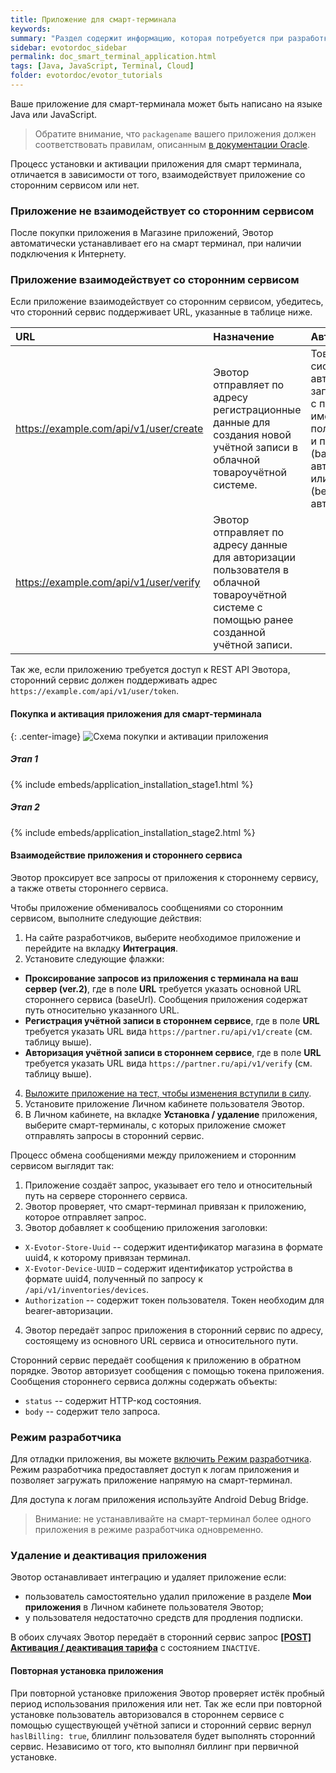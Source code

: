```yaml
---
title: Приложение для смарт-терминала
keywords:
summary: "Раздел содержит информацию, которая потребуется при разработке приложения для терминала."
sidebar: evotordoc_sidebar
permalink: doc_smart_terminal_application.html
tags: [Java, JavaScript, Terminal, Cloud]
folder: evotordoc/evotor_tutorials
---
```


Ваше приложение для смарт-терминала может быть написано на языке Java или JavaScript.

> Обратите внимание, что `packagename` вашего приложения должен соответствовать правилам, описанным [в документации Oracle](https://docs.oracle.com/javase/tutorial/java/package/namingpkgs.html).

Процесс установки и активации приложения для смарт терминала, отличается в зависимости от того, взаимодействует приложение со сторонним сервисом или нет.

### Приложение не взаимодействует со сторонним сервисом

После покупки приложения в Магазине приложений, Эвотор автоматически устанавливает его на смарт терминал, при наличии подключения к Интернету.

### Приложение взаимодействует со сторонним сервисом

Если приложение взаимодействует со сторонним сервисом, убедитесь, что сторонний сервис поддерживает URL, указанные в таблице ниже.

|                URL               |                                                                     Назначение                                                                    |                                                                Авторизация                                                                |                                                      Дополнительно                                                     |
|:--------------------------------------|:-------------------------------------------------------------------------------------------------------------------------------------------------|:-----------------------------------------------------------------------------------------------------------------------------------------|:----------------------------------------------------------------------------------------------------------------------|
| https://example.com/api/v1/user/create | Эвотор отправляет по адресу регистрационные данные для создания новой учётной записи в облачной товароучётной системе.                     | Товароучётная система авторизует запрос облака с помощью имени пользователя и пароля (basic-авторизация) или токена (bearer-авторизация). |                                                                                                                        |
| https://example.com/api/v1/user/verify | Эвотор отправляет по адресу данные для авторизации пользователя в облачной товароучётной системе с помощью ранее созданной учётной записи. |                                                                                                                                           |                                                                                                                        |   |

<!-- Если приложение платное, сторонний сервис должен также поддерживать адрес  `https://example.com/api/v1/user/tariff`. На этот адрес Эвотор отправляет идентификатор пользователя Эвотор и идентификатор тарифа в стороннем сервисе. Идентификатор тарифа вы указываете в процессе разработки приложения на сайте https://dev.evotor.ru/, в разделе Тарифы. -->

Так же, если приложению требуется доступ к REST API Эвотора, сторонний сервис должен поддерживать адрес `https://example.com/api/v1/user/token`.

#### Покупка и активация приложения для смарт-терминала

{: .center-image}
![Схема покупки и активации приложения](images/smart_terminal_application_handling.png "Схема покупки и активации приложения")

##### Этап 1

{% include embeds/application_installation_stage1.html %}

##### Этап 2

{% include embeds/application_installation_stage2.html %}

#### Взаимодействие приложения и стороннего сервиса

Эвотор проксирует все запросы от приложения к стороннему сервису, а также ответы стороннего сервиса.

Чтобы приложение обменивалось сообщениями со сторонним сервисом, выполните следующие действия:
1. На сайте разработчиков, выберите необходимое приложение и перейдите на вкладку **Интеграция**.
3. Установите следующие флажки:
  * **Проксирование запросов из приложения с терминала на ваш сервер (ver.2)**, где в поле **URL** требуется указать основной URL стороннего сервиса (baseUrl). Сообщения приложения содержат путь относительно указанного URL.
  * **Регистрация учётной записи в стороннем сервисе**, где в поле **URL** требуется указать URL вида `https://partner.ru/api/v1/create` (см. таблицу выше).
  * **Авторизация учётной записи в стороннем сервисе**, где в поле **URL** требуется указать URL вида `https://partner.ru/api/v1/verify` (см. таблицу выше).
4. [Выложите приложение на тест, чтобы изменения вступили в силу](doc_application_test.html).
5. Установите приложение Личном кабинете пользователя Эвотор.
6. В Личном кабинете, на вкладке **Установка / удаление** приложения, выберите смарт-терминалы, с которых приложение сможет отправлять запросы в сторонний сервис.

Процесс обмена сообщениями между приложением и сторонним сервисом выглядит так:

1. Приложение создаёт запрос, указывает его тело и относительный путь на сервере стороннего сервиса.
2. Эвотор проверяет, что смарт-терминал привязан к приложению, которое отправляет запрос.
3. Эвотор добавляет к сообщению приложения заголовки:
  * `X-Evotor-Store-Uuid` -- содержит идентификатор магазина в формате uuid4, к которому привязан терминал.
  * `X-Evotor-Device-UUID` – содержит идентификатор устройства в формате uuid4, полученный по запросу к `/api/v1/inventories/devices`.
  * `Authorization` -- содержит токен пользователя. Токен необходим для bearer-авторизации.
4. Эвотор передаёт запрос приложения в сторонний сервис по адресу, состоящему из основного URL сервиса и относительного пути.

Сторонний сервис передаёт сообщения к приложению в обратном порядке. Эвотор авторизует сообщения с помощью токена приложения. Сообщения стороннего сервиса должны содержать объекты:
  * `status` -- содержит HTTP-код состояния.
  * `body` -- содержит тело запроса.

### Режим разработчика

Для отладки приложения, вы можете [включить Режим разработчика](./doc_app_developer_mode.html). Режим разработчика предоставляет доступ к логам приложения и позволяет загружать приложение напрямую на смарт-терминал.

Для доступа к логам приложения используйте Android Debug Bridge.

> Внимание: не устанавливайте на смарт-терминал более одного приложения в режиме разработчика одновременно.

### Удаление и деактивация приложения

Эвотор останавливает интеграцию и удаляет приложение если:
* пользователь самостоятельно удалил приложение в разделе **Мои приложения** в Личном кабинете пользователя Эвотор;
* у пользователя недостаточно средств для продления подписки.

В обоих случаях Эвотор передаёт в сторонний сервис запрос [**\[POST\] Активация / деактивация тарифа**](https://goo.gl/V71Guj) с состоянием `INACTIVE`.

#### Повторная установка приложения

При повторной установке приложения Эвотор проверяет истёк пробный период использования приложения или нет. Так же если при повторной установке пользователь авторизовался в стороннем сервисе с помощью существующей учётной записи и сторонний сервис вернул `haslBilling: true`, блиллинг пользователя будет выполнять сторонний сервис. Независимо от того, кто выполнял биллинг при первичной установке.
